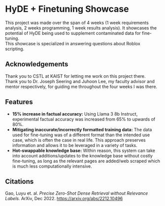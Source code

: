 # HyDE + Finetuning Showcase
This project was made over the span of 4 weeks (1 week requirements analysis, 2 weeks programming, 1 week results 
analysis). It showcases the potential of HyDE being used to supplement contaminated data for fine-tuning.\
This showcase is specialized in answering questions about Roblox scripting.

## Acknowledgements
Thank you to CSTL at KAIST for letting me work on this project there.\
Thank you to Dr. Joseph Seering and Juhoon Lee, my faculty advisor and mentor respectively, for guiding me throughout
the four weeks I was there.

## Features
* **15% increase in factual accuracy:** Using Llama 3 8b Instruct, experimental factual accuracy was increased
from 65% to upwards of 80%.
* **Mitigating inaccurate/incorrectly formatted training data:** The data used for fine-tuning was of a different
format than the intended use case, which is often the case in real life. This approach preserves information and allows it to be leveraged in a variety
of tasks.
* **Hot-swappable knowledge base:** Within reason, this system can take into account additions/updates to the knowledge 
base without costly fine-tuning, as long as the relevant pages are added/web scraped which is much less computationally
intensive.

## Citations
Gao, Luyu et. al. _Precise Zero-Shot Dense Retrieval without Relevance Labels._ ArXiv, Dec 2022. https://arxiv.org/abs/2212.10496